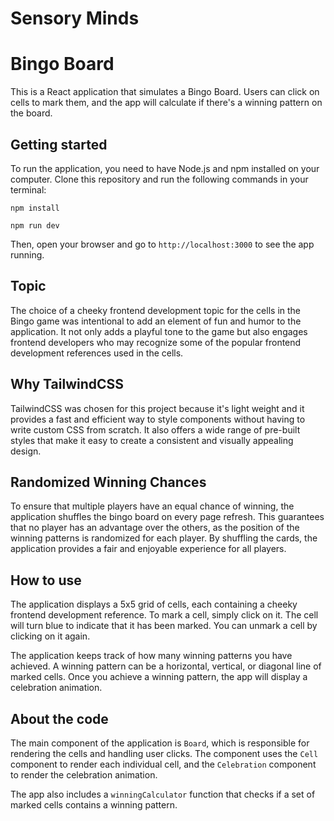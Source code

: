 # Sensory Minds

# Bingo Board

This is a React application that simulates a Bingo Board. Users can click on cells to mark them, and the app will calculate if there's a winning pattern on the board.

## Getting started

To run the application, you need to have Node.js and npm installed on your computer. Clone this repository and run the following commands in your terminal:

`npm install`

`npm run dev` 

Then, open your browser and go to `http://localhost:3000` to see the app running.

## Topic

The choice of a cheeky frontend development topic for the cells in the Bingo game was intentional to add an element of fun and humor to the application. It not only adds a playful tone to the game but also engages frontend developers who may recognize some of the popular frontend development references used in the cells.

## Why TailwindCSS

TailwindCSS was chosen for this project because it's light weight and it provides a fast and efficient way to style components without having to write custom CSS from scratch. It also offers a wide range of pre-built styles that make it easy to create a consistent and visually appealing design.

## Randomized Winning Chances

To ensure that multiple players have an equal chance of winning, the application shuffles the bingo board on every page refresh. This guarantees that no player has an advantage over the others, as the position of the winning patterns is randomized for each player. By shuffling the cards, the application provides a fair and enjoyable experience for all players.


## How to use

The application displays a 5x5 grid of cells, each containing a cheeky frontend development reference. 
To mark a cell, simply click on it. The cell will turn blue to indicate that it has been marked. You can unmark a cell by clicking on it again.

The application keeps track of how many winning patterns you have achieved. A winning pattern can be a horizontal, vertical, or diagonal line of marked cells. Once you achieve a winning pattern, the app will display a celebration animation.

## About the code

The main component of the application is `Board`, which is responsible for rendering the cells and handling user clicks. The component uses the `Cell` component to render each individual cell, and the `Celebration` component to render the celebration animation.

The app also includes a `winningCalculator` function that checks if a set of marked cells contains a winning pattern.

